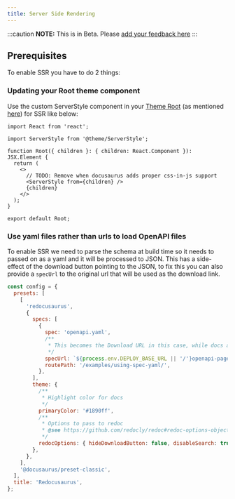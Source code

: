 ```yaml
---
title: Server Side Rendering
---
```


:::caution
**NOTE:** This is in Beta. Please [add your feedback here](https://github.com/rohit-gohri/redocusaurus/discussions/88)
:::

## Prerequisites

To enable SSR you have to do 2 things:

### Updating your Root theme component

Use the custom ServerStyle component in your [Theme Root](https://docusaurus.io/docs/using-themes#wrapper-your-site-with-root) (as mentioned [here](https://github.com/facebook/docusaurus/issues/3236#issuecomment-788953743)) for SSR like below:

```tsx title="src/theme/Root/index.tsx"
import React from 'react';

import ServerStyle from '@theme/ServerStyle';

function Root({ children }: { children: React.Component }): JSX.Element {
  return (
    <>
      // TODO: Remove when docusaurus adds proper css-in-js support
      <ServerStyle from={children} />
      {children}
    </>
  );
}

export default Root;
```

### Use yaml files rather than urls to load OpenAPI files

To enable SSR we need to parse the schema at build time so it needs to passed on as a yaml and it will be processed to JSON. This has a side-effect of the download button pointing to the JSON, to fix this you can also provide a `specUrl` to the original url that will be used as the download link.

```js title="docusaurs.config.js"
const config = {
  presets: [
    [
      'redocusaurus',
      {
        specs: [
          {
            spec: 'openapi.yaml',
            /**
             * This becomes the Download URL in this case, while docs are generated from `spec`
             */
            specUrl: `${process.env.DEPLOY_BASE_URL || '/'}openapi-page.yaml`,
            routePath: '/examples/using-spec-yaml/',
          },
        ],
        theme: {
          /**
           * Highlight color for docs
           */
          primaryColor: '#1890ff',
          /**
           * Options to pass to redoc
           * @see https://github.com/redocly/redoc#redoc-options-object
           */
          redocOptions: { hideDownloadButton: false, disableSearch: true },
        },
      },
    ],
    '@docusaurus/preset-classic',
  ],
  title: 'Redocusaurus',
};
```

